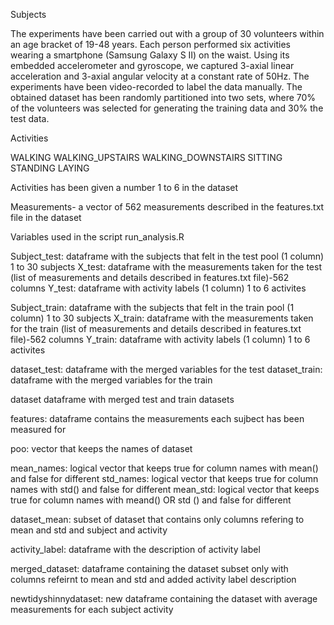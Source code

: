 Subjects 


The experiments have been carried out with a group of 30 volunteers within an age bracket of 19-48 years. Each person performed six activities wearing a smartphone (Samsung Galaxy S II) on the waist. Using its embedded accelerometer and gyroscope, we captured 3-axial linear acceleration and 3-axial angular velocity at a constant rate of 50Hz. The experiments have been video-recorded to label the data manually. The obtained dataset has been randomly partitioned into two sets, where 70% of the volunteers was selected for generating the training data and 30% the test data.


Activities 

WALKING
WALKING_UPSTAIRS
WALKING_DOWNSTAIRS
SITTING
STANDING
LAYING

Activities has been given a number 1 to 6 in the dataset

Measurements- a vector of 562 measurements described in the features.txt file in the dataset

Variables used in the script run_analysis.R

Subject_test: dataframe with the subjects that felt in the test pool (1 column) 1 to 30 subjects
X_test: dataframe with the measurements taken for the test (list of measurements and details described in features.txt file)-562 columns
Y_test: dataframe with activity labels (1 column) 1 to 6 activites

Subject_train: dataframe with the subjects that felt in the train pool (1 column) 1 to 30 subjects
X_train: dataframe with the measurements taken for the train (list of measurements and details described in features.txt file)-562 columns
Y_train: dataframe with activity labels (1 column) 1 to 6 activites

dataset_test: dataframe with the merged variables for the test
dataset_train: dataframe with the merged variables for the train

dataset dataframe with merged test and train datasets

features: dataframe contains the measurements each sujbect has been measured for 

poo: vector that keeps the names of dataset

mean_names: logical vector that keeps true for column names with mean() and false for different
std_names: logical vector that keeps true for column names with std() and false for different
mean_std: logical vector that keeps true for column names with meand() OR std () and false for different 

dataset_mean: subset of dataset that contains only columns refering to mean and std and subject and activity 

activity_label: dataframe with the description of activity label

merged_dataset: dataframe containing the dataset subset only with columns refeirnt to mean and std and added activity label description


newtidyshinnydataset: new dataframe containing the dataset with average measurements for each subject activity 



